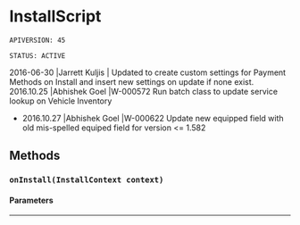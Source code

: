 # InstallScript

`APIVERSION: 45`

`STATUS: ACTIVE`

2016-06-30 |Jarrett Kuljis | Updated to create custom settings for Payment Methods on Install and insert new settings on update if none exist. 2016.10.25 |Abhishek Goel |W-000572 Run batch class to update service lookup on Vehicle Inventory

* 2016.10.27 |Abhishek Goel |W-000622 Update new equipped field with old mis-spelled equiped field for version <= 1.582

## Methods

### `onInstall(InstallContext context)`

#### Parameters

***
